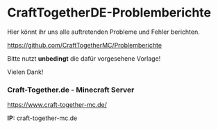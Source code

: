 # CraftTogetherDE-Problemberichte

Hier könnt ihr uns alle auftretenden Probleme und Fehler berichten.

https://github.com/CraftTogetherMC/Problemberichte



Bitte nutzt __unbedingt__ die dafür vorgesehene Vorlage!


Vielen Dank!


### Craft-Together.de - Minecraft Server

https://www.craft-together-mc.de/

**IP:** craft-together-mc.de
